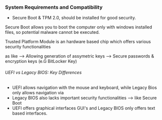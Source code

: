### System Requirements and Compatibility

- Secure Boot & TPM 2.0, should be installed for good security.

Secure Boot allows you to boot the computer only with windows installed files, so potential malware cannot be executed.


Trusted Platform Module is an hardware based chip which offers various security functionalities

as like --> Allowing generation of assymetric keys
        --> Secure passwords & encryption keys (e.G BitLocker Key)

###### UEFI vs Legacy BIOS: Key Differences

- UEFI allows navigation with the mouse and keyboard, while Legacy Bios only allows navigation via
- Legacy BIOS also lacks important security functionalities --> like Secure Boot
- UEFI offers graphical interfaces GUI's and Legacy BIOS only offers text based interfaces.
